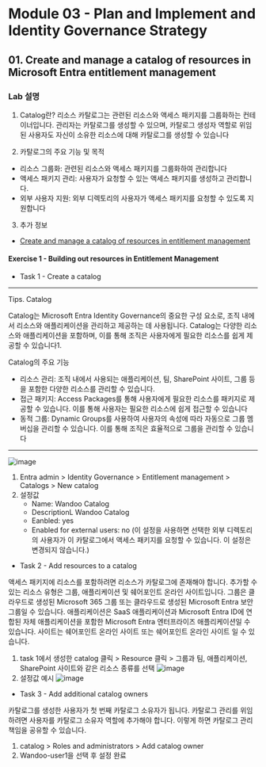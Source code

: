 # Module 03 - Plan and Implement and Identity Governance Strategy
## 01. Create and manage a catalog of resources in Microsoft Entra entitlement management

### Lab 설명 

1. Catalog란? 리소스 카탈로그는 관련된 리소스와 액세스 패키지를 그룹화하는 컨테이너입니다. 관리자는 카탈로그를 생성할 수 있으며, 카탈로그 생성자 역할로 위임된 사용자도 자신이 소유한 리소스에 대해 카탈로그를 생성할 수 있습니다

2. 카탈로그의 주요 기능 및 목적
* 리소스 그룹화: 관련된 리소스와 액세스 패키지를 그룹화하여 관리합니다
* 액세스 패키지 관리: 사용자가 요청할 수 있는 액세스 패키지를 생성하고 관리합니다.
* 외부 사용자 지원: 외부 디렉토리의 사용자가 액세스 패키지를 요청할 수 있도록 지원합니다

3. 추가 정보
* [Create and manage a catalog of resources in entitlement management](https://learn.microsoft.com/en-us/entra/id-governance/entitlement-management-catalog-create)

#### Exercise 1 - Building out resources in Entitlement Management
* Task 1 - Create a catalog

---

Tips. Catalog 

Catalog는 Microsoft Entra Identity Governance의 중요한 구성 요소로, 조직 내에서 리소스와 애플리케이션을 관리하고 제공하는 데 사용됩니다. Catalog는 다양한 리소스와 애플리케이션을 포함하며, 이를 통해 조직은 사용자에게 필요한 리소스를 쉽게 제공할 수 있습니다1.

Catalog의 주요 기능

* 리소스 관리: 조직 내에서 사용되는 애플리케이션, 팀, SharePoint 사이트, 그룹 등을 포함한 다양한 리소스를 관리할 수 있습니다.
* 접근 패키지: Access Packages를 통해 사용자에게 필요한 리소스를 패키지로 제공할 수 있습니다. 이를 통해 사용자는 필요한 리소스에 쉽게 접근할 수 있습니다
* 동적 그룹: Dynamic Groups를 사용하여 사용자의 속성에 따라 자동으로 그룹 멤버십을 관리할 수 있습니다. 이를 통해 조직은 효율적으로 그룹을 관리할 수 있습니다

---

![image](https://github.com/user-attachments/assets/4ffd0d99-1417-41dc-84c1-18c2bfb4123e)

1. Entra admin > Identity Governance > Entitlement management > Catalogs > New catalog
2. 설정값
   * Name: Wandoo Catalog
   * DescriptionL Wandoo Catalog
   * Eanbled: yes
   * Enabled for external users: no (이 설정을 사용하면 선택한 외부 디렉토리의 사용자가 이 카탈로그에서 액세스 패키지를 요청할 수 있습니다. 이 설정은 변경되지 않습니다.)


* Task 2 - Add resources to a catalog
  
액세스 패키지에 리소스를 포함하려면 리소스가 카탈로그에 존재해야 합니다. 추가할 수 있는 리소스 유형은 그룹, 애플리케이션 및 쉐어포인트 온라인 사이트입니다. 그룹은 클라우드로 생성된 Microsoft 365 그룹 또는 클라우드로 생성된 Microsoft Entra 보안 그룹일 수 있습니다. 애플리케이션은 SaaS 애플리케이션과 Microsoft Entra ID에 연합된 자체 애플리케이션을 포함한 Microsoft Entra 엔터프라이즈 애플리케이션일 수 있습니다. 사이트는 쉐어포인트 온라인 사이트 또는 쉐어포인트 온라인 사이트 일 수 있습니다.

1. task 1에서 생성한 catalog 클릭 > Resource 클릭 > 그룹과 팀, 애플리케이션, SharePoint 사이트와 같은 리소스 종류를 선택
![image](https://github.com/user-attachments/assets/2fc609f1-a9b5-465a-b489-58cb1f9bf560)
2. 설정값 예시 
![image](https://github.com/user-attachments/assets/1fea65e6-1a54-4101-9cc0-5e879c82fd5e)


* Task 3 - Add additional catalog owners
  
카탈로그를 생성한 사용자가 첫 번째 카탈로그 소유자가 됩니다. 카탈로그 관리를 위임하려면 사용자를 카탈로그 소유자 역할에 추가해야 합니다. 이렇게 하면 카탈로그 관리 책임을 공유할 수 있습니다.

1. catalog > Roles and administrators > Add catalog owner
2. Wandoo-user1을 선택 후 설정 완료
